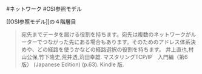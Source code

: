#ネットワーク #OSI参照モデル

[[OSI参照モデル]]の４階層目

> 宛先までデータを届ける役割を持ちます。宛先は複数のネットワークがルーターでつながった先にある場合もあります。そのためのアドレス体系決めや、どの経路を使うかなどの経路選択の役割を持ちます。
井上直也,村山公保,竹下隆史,荒井透,苅田幸雄. マスタリングTCP/IP　入門編（第6版） (Japanese Edition) (p.63). Kindle 版. 

